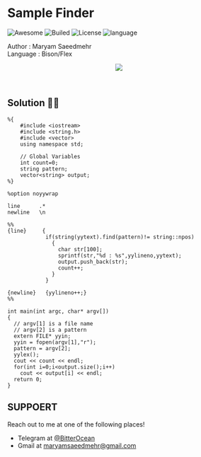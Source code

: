 # Sample Finder
![Awesome](https://cdn.rawgit.com/sindresorhus/awesome/d7305f38d29fed78fa85652e3a63e154dd8e8829/media/badge.svg)
![Builed](https://img.shields.io/azure-devops/build/totodem/8cf3ec0e-d0c2-4fcd-8206-ad204f254a96/2?style=flat)
![License](https://img.shields.io/packagist/l/doctrine/orm)
![language](https://img.shields.io/badge/language-Bison-orange)

Author : Maryam Saeedmehr  
Language : Bison/Flex

<p align="center">
<img src="https://user-images.githubusercontent.com/60509979/78401785-bb2b0580-760e-11ea-9594-7973b762aa0c.png">
</p>
</br>  

## **Solution** :metal::sunglasses:   
```bison
%{
    #include <iostream>
    #include <string.h>
    #include <vector>
    using namespace std;

    // Global Variables
    int count=0;
    string pattern;
    vector<string> output;
%}

%option noyywrap

line      .*
newline   \n

%%
{line}     {
            if(string(yytext).find(pattern)!= string::npos)
              {
                char str[100];
                sprintf(str,"%d : %s",yylineno,yytext);
                output.push_back(str);
                count++;
              }
            }

{newline}   {yylineno++;}
%%

int main(int argc, char* argv[])
{
  // argv[1] is a file name
  // argv[2] is a pattern
  extern FILE* yyin;
  yyin = fopen(argv[1],"r");
  pattern = argv[2];
  yylex();
  cout << count << endl;
  for(int i=0;i<output.size();i++)
    cout << output[i] << endl;
  return 0;
}

```

## **SUPPOERT**

Reach out to me at one of the following places!

- Telegram at <a href="https://t.me/BitterOcean" target="_blank">@BitterOcean</a>
- Gmail at <a href="mailto:maryamsaeedmehr@gmail.com" target="_blank">maryamsaeedmehr@gmail.com</a>
